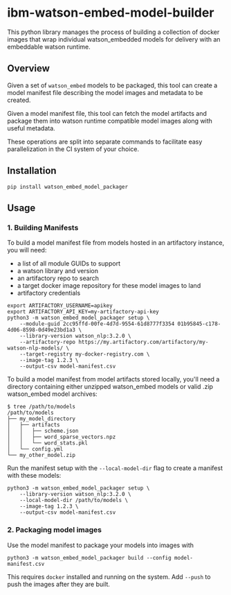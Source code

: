 # ibm-watson-embed-model-builder

This python library manages the process of building a collection of docker images that wrap individual watson_embedded
models for delivery with an embeddable watson runtime.

## Overview

Given a set of `watson_embed` models to be packaged, this tool can create a model manifest file describing the model
images and metadata to be created.

Given a model manifest file, this tool can fetch the model artifacts and package them into watson runtime compatible
model images along with useful metadata.

These operations are split into separate commands to facilitate easy parallelization in the CI system of your choice.

## Installation

```shell
pip install watson_embed_model_packager
```

## Usage

### 1. Building Manifests

To build a model manifest file from models hosted in an artifactory instance, you will need:

- a list of all module GUIDs to support
- a watson library and version
- an artifactory repo to search
- a target docker image repository for these model images to land
- artifactory credentials

```shell
export ARTIFACTORY_USERNAME=apikey
export ARTIFACTORY_API_KEY=my-artifactory-api-key
python3 -m watson_embed_model_packager setup \
    --module-guid 2cc95ffd-00fe-4d7d-9554-61d8777f3354 01b95845-c178-4d06-8598-0d49e23bd1a3 \
    --library-version watson_nlp:3.2.0 \
    --artifactory-repo https://my.artifactory.com/artifactory/my-watson-nlp-models/ \
    --target-registry my-docker-registry.com \
    --image-tag 1.2.3 \
    --output-csv model-manifest.csv
```

To build a model manifest from model artifacts stored locally, you'll need a directory containing either unzipped
watson_embed models or valid .zip watson_embed model archives:

```shell
$ tree /path/to/models
/path/to/models
├── my_model_directory
│   ├── artifacts
│   │   ├── scheme.json
│   │   ├── word_sparse_vectors.npz
│   │   └── word_stats.pkl
│   └── config.yml
└── my_other_model.zip
```

Run the manifest setup with the `--local-model-dir` flag to create a manifest with these models:

```shell
python3 -m watson_embed_model_packager setup \
    --library-version watson_nlp:3.2.0 \
    --local-model-dir /path/to/models \
    --image-tag 1.2.3 \
    --output-csv model-manifest.csv
```

### 2. Packaging model images

Use the model manifest to package your models into images with

```shell
python3 -m watson_embed_model_packager build --config model-manifest.csv
```

This requires `docker` installed and running on the system. Add `--push` to push the images after they are built.
